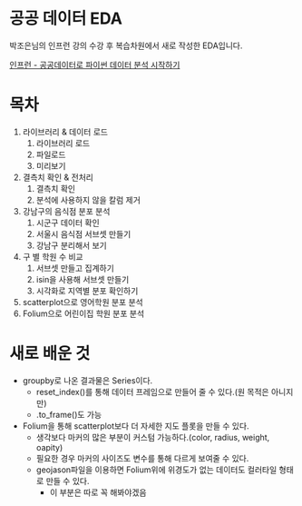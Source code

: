 # 공공 데이터 EDA

박조은님의 인프런 강의 수강 후 복습차원에서 새로 작성한 EDA입니다.

[인프런 - 공공데이터로 파이썬 데이터 분석 시작하기](https://www.inflearn.com/course/%EA%B3%B5%EA%B3%B5%EB%8D%B0%EC%9D%B4%ED%84%B0%EB%A1%9C-%ED%8C%8C%EC%9D%B4%EC%8D%AC-%EB%8D%B0%EC%9D%B4%ED%84%B0-%EB%B6%84%EC%84%9D-%EC%8B%9C%EC%9E%91%ED%95%98%EA%B8%B0/)

# 목차

1. 라이브러리 & 데이터 로드
   1. 라이브러리 로드
   2. 파일로드
   3. 미리보기
2. 결측치 확인 & 전처리
   1. 결측치 확인
   2. 분석에 사용하지 않을 칼럼 제거
3. 강남구의 음식점 분포 분석
   1. 시군구 데이터 확인
   2. 서울시 음식점 서브셋 만들기
   3. 강남구 분리해서 보기
4. 구 별 학원 수 비교 
   1. 서브셋 만들고 집계하기
   2. isin을 사용해 서브셋 만들기
   3. 시각화로 지역별 분포 확인하기
5. scatterplot으로 영어학원 분포 분석
6. Folium으로 어린이집 학원 분포 분석

# 새로 배운 것

- groupby로 나온 결과물은 Series이다.
  - reset_index()를 통해 데이터 프레임으로 만들어 줄 수 있다.(원 목적은 아니지만)
  - .to_frame()도 가능
- Folium을 통해 scatterplot보다 더 자세한 지도 플롯을 만들 수 있다.
  - 생각보다 마커의 많은 부분이 커스텀 가능하다.(color, radius, weight, oapity)
  - 필요한 경우 마커의 사이즈도 변수를 통해 다르게 보여줄 수 있다.
  - geojason파일을 이용하면 Folium위에 위경도가 없는 데이터도 컬러타일 형태로 만들 수 있다.
    - 이 부분은 따로 꼭 해봐야겠음